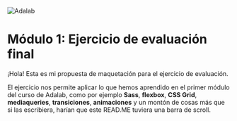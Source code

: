 ![Adalab](https://beta.adalab.es/resources/images/adalab-logo-155x61-bg-white.png)

# Módulo 1: Ejercicio de evaluación final

¡Hola! Esta es mi propuesta de maquetación para el ejercicio de evaluación.

El ejercicio nos permite aplicar lo que hemos aprendido en el primer módulo del curso de Adalab, como por ejemplo **Sass**, **flexbox**, **CSS Grid**, **mediaqueries**, **transiciones**, **animaciones** y un montón de cosas más que si las escribiera, harían que este READ.ME tuviera una barra de scroll.
